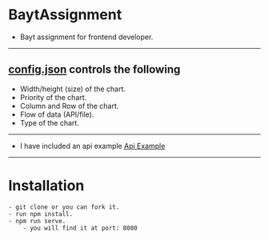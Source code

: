 # BaytAssignment
- Bayt assignment for frontend developer.
----------------------------------------------------
## [config.json](https://github.com/Majd-Yahia/BaytAssignment/blob/main/src/config.json) controls the following
- Width/height (size) of the chart.
- Priority of the chart.
- Column and Row of the chart.
- Flow of data (API/file).
- Type of the chart.
----------------------------------------------------
- I have included an api example [Api Example](https://yahia-legal-firm.herokuapp.com/line)
----------------------------------------------------
# Installation
```
- git clone or you can fork it.
- run npm install.
- npm run serve.
    - you will find it at port: 8080
```

